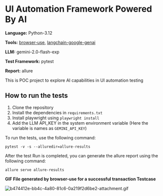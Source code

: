 # **UI Automation Framework Powered By AI**

**Language:** Python-3.12

**Tools:** [browser-use](https://docs.browser-use.com/introduction), [langchain-google-genai](https://pypi.org/project/langchain-google-genai/)

**LLM:** gemini-2.0-flash-exp

**Test Framework:** pytest

**Report:** allure 

This is  POC project to explore AI capabilities in UI automation testing

## How to run the tests

1. Clone the repository
2. Install the dependencies in `requirements.txt`
3. Install playwright using `playwright install`
4. Add the LLM API_KEY in the system environment variable (Here the variable is names as `GEMINI_API_KEY`)

To run the tests, use the following command:

`pytest -v -s --alluredir=allure-results`


After the test Run is completed, you can generate the allure report using the following command:

`allure serve allure-results`

**GIF File generated by browser-use for a successful transaction Testcase**

![b474412e-bb4c-4a80-81c6-0a219f2d6be2-attachment.gif](allure-results%2Fb474412e-bb4c-4a80-81c6-0a219f2d6be2-attachment.gif)